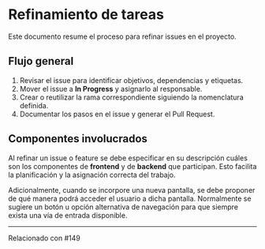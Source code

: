# Refinamiento de tareas

Este documento resume el proceso para refinar issues en el proyecto.

## Flujo general
1. Revisar el issue para identificar objetivos, dependencias y etiquetas.
2. Mover el issue a **In Progress** y asignarlo al responsable.
3. Crear o reutilizar la rama correspondiente siguiendo la nomenclatura definida.
4. Documentar los pasos en el issue y generar el Pull Request.

## Componentes involucrados
Al refinar un issue o feature se debe especificar en su descripción cuáles son los componentes de **frontend** y de **backend** que participan. Esto facilita la planificación y la asignación correcta del trabajo.

Adicionalmente, cuando se incorpore una nueva pantalla, se debe proponer de qué manera podrá acceder el usuario a dicha pantalla. Normalmente se sugiere un botón u opción alternativa de navegación para que siempre exista una vía de entrada disponible.

---

Relacionado con #149
